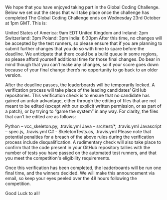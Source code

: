 We hope that you have enjoyed taking part in the Global Coding Challenge. Below we set out the steps that will take place once the challenge has completed
The Global Coding Challenge ends on Wednesday 23rd October at 1pm GMT. This is:

United States of America: 9am EDT
United Kingdom and Ireland: 2pm
Switzerland: 3pm
Poland: 3pm
India: 6:30pm
After this time, no changes will be accepted by the test runners, so please ensure that if you are planning to submit further changes that you do so with time to spare before the deadline. We anticipate that there could be a build queue in some regions, so please afford yourself additional time for those final changes. Do bear in mind though that you can’t make any changes, so if your score goes down because of your final change there’s no opportunity to go back to an older version.

After the deadline passes, the leaderboards will be temporarily locked. A verification process will take place of the leading candidates’ GitHub repositories. This verification check is to ensure that no candidate has gained an unfair advantage, either through the editing of files that are not meant to be edited (except with our explicit written permission, or as part of a patch), or by trying to “game the system” in any way. For clarity, the files that can’t be edited are as follows:

Python – vcc_skeleton.py, .travis.yml
Java – src/test/*, .travis.yml
Javascript – spec.js, .travis.yml
C# - SkeletonTests.cs, .travis.yml
Please note that potential penalties for a breach of the above rules during the verification process include disqualification. A rudimentary check will also take place to confirm that the code present in your GitHub repository tallies with the number of tests you have passed on the automated test runners, and that you meet the competition's eligibility requirements.

Once this verification has been completed, the leaderboards will be run one final time, and the winners decided. We will make this announcement via email, so keep your eyes peeled over the 48 hours following the competition.

Good Luck to all!